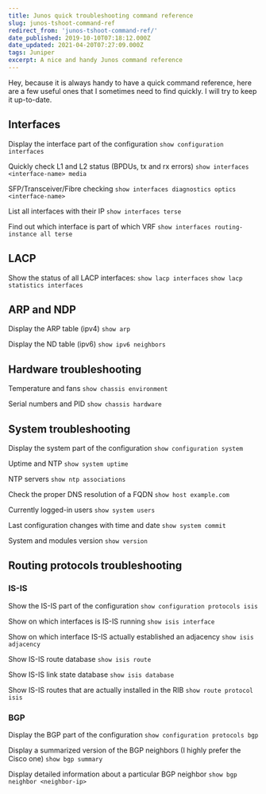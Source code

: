 ```yaml
---
title: Junos quick troubleshooting command reference
slug: junos-tshoot-command-ref
redirect_from: 'junos-tshoot-command-ref/'
date_published: 2019-10-10T07:18:12.000Z
date_updated: 2021-04-20T07:27:09.000Z
tags: Juniper
excerpt: A nice and handy Junos command reference
---
```


Hey, because it is always handy to have a quick command reference, here are a few useful ones that I sometimes need to find quickly.
I will try to keep it up-to-date.

## Interfaces

Display the interface part of the configuration
`show configuration interfaces`

Quickly check L1 and L2 status (BPDUs, tx and rx errors)
`show interfaces <interface-name> media`

SFP/Transceiver/Fibre checking
`show interfaces diagnostics optics <interface-name>`

List all interfaces with their IP
`show interfaces terse`

Find out which interface is part of which VRF
`show interfaces routing-instance all terse`

## LACP

Show the status of all LACP interfaces:
`show lacp interfaces`
`show lacp statistics interfaces`

## ARP and NDP

Display the ARP table (ipv4)
`show arp`

Display the ND table (ipv6)
`show ipv6 neighbors`

## Hardware troubleshooting

Temperature and fans
`show chassis environment`

Serial numbers and PID
`show chassis hardware`

## System troubleshooting

Display the system part of the configuration
`show configuration system`

Uptime and NTP
`show system uptime`

NTP servers
`show ntp associations`

Check the proper DNS resolution of a FQDN
`show host example.com`

Currently logged-in users
`show system users`

Last configuration changes with time and date
`show system commit`

System and modules version
`show version`

## Routing protocols troubleshooting

### IS-IS

Show the IS-IS part of the configuration
`show configuration protocols isis`

Show on which interfaces is IS-IS running
`show isis interface`

Show on which interface IS-IS actually established an adjacency
`show isis adjacency`

Show IS-IS route database
`show isis route`

Show IS-IS link state database
`show isis database`

Show IS-IS routes that are actually installed in the RIB
`show route protocol isis`

### BGP

Display the BGP part of the configuration
`show configuration protocols bgp`

Display a summarized version of the BGP neighbors (I highly prefer the Cisco one)
`show bgp summary`

Display detailed information about a particular BGP neighbor
`show bgp neighbor <neighbor-ip>`
